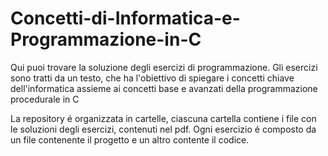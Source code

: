 # Concetti-di-Informatica-e-Programmazione-in-C
Qui puoi trovare la soluzione degli esercizi di programmazione. 
Gli esercizi sono tratti da un testo, che ha l'obiettivo di spiegare i concetti chiave dell'informatica assieme ai concetti base e avanzati della programmazione procedurale in C

La repository é organizzata in cartelle, ciascuna cartella contiene i file con le soluzioni degli esercizi, contenuti nel pdf.
Ogni esercizio é composto da un file contenente il progetto e un altro contente il codice. 


